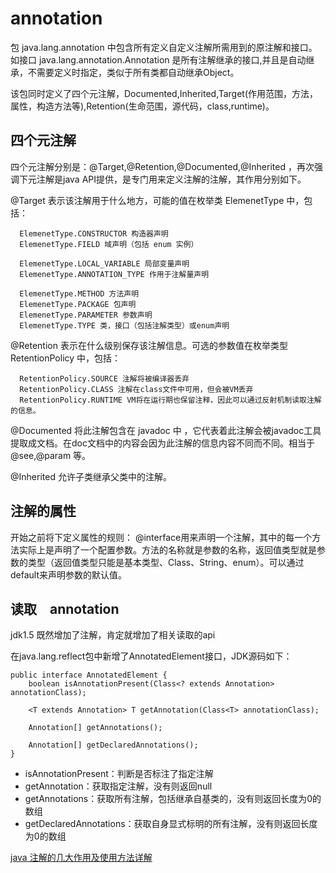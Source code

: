 # annotation

包 java.lang.annotation 中包含所有定义自定义注解所需用到的原注解和接口。如接口 java.lang.annotation.Annotation 是所有注解继承的接口,并且是自动继承，不需要定义时指定，类似于所有类都自动继承Object。

该包同时定义了四个元注解，Documented,Inherited,Target(作用范围，方法，属性，构造方法等),Retention(生命范围，源代码，class,runtime)。

## 四个元注解
四个元注解分别是：@Target,@Retention,@Documented,@Inherited ，再次强调下元注解是java API提供，是专门用来定义注解的注解，其作用分别如下。
  
@Target 表示该注解用于什么地方，可能的值在枚举类 ElemenetType 中，包括：
  
	  ElemenetType.CONSTRUCTOR 构造器声明
	  ElemenetType.FIELD 域声明（包括 enum 实例）
	
	  ElemenetType.LOCAL_VARIABLE 局部变量声明
	  ElemenetType.ANNOTATION_TYPE 作用于注解量声明
	
	  ElemenetType.METHOD 方法声明
	  ElemenetType.PACKAGE 包声明
	  ElemenetType.PARAMETER 参数声明
	  ElemenetType.TYPE 类，接口（包括注解类型）或enum声明
 @Retention 表示在什么级别保存该注解信息。可选的参数值在枚举类型 RetentionPolicy 中，包括：
      
      RetentionPolicy.SOURCE 注解将被编译器丢弃
      RetentionPolicy.CLASS 注解在class文件中可用，但会被VM丢弃
      RetentionPolicy.RUNTIME VM将在运行期也保留注释，因此可以通过反射机制读取注解的信息。
 @Documented 将此注解包含在 javadoc 中 ，它代表着此注解会被javadoc工具提取成文档。在doc文档中的内容会因为此注解的信息内容不同而不同。相当于@see,@param 等。
  
 @Inherited 允许子类继承父类中的注解。

## 注解的属性

开始之前将下定义属性的规则：
@interface用来声明一个注解，其中的每一个方法实际上是声明了一个配置参数。方法的名称就是参数的名称，返回值类型就是参数的类型（返回值类型只能是基本类型、Class、String、enum）。可以通过default来声明参数的默认值。 

## 读取　annotation
jdk1.5 既然增加了注解，肯定就增加了相关读取的api

在java.lang.reflect包中新增了AnnotatedElement接口，JDK源码如下：

	public interface AnnotatedElement {
	    boolean isAnnotationPresent(Class<? extends Annotation> annotationClass);
	    
	    <T extends Annotation> T getAnnotation(Class<T> annotationClass);
	    
	    Annotation[] getAnnotations();
	    
	    Annotation[] getDeclaredAnnotations();
	}


* isAnnotationPresent：判断是否标注了指定注解
* getAnnotation：获取指定注解，没有则返回null
* getAnnotations：获取所有注解，包括继承自基类的，没有则返回长度为0的数组
* getDeclaredAnnotations：获取自身显式标明的所有注解，没有则返回长度为0的数组




[java 注解的几大作用及使用方法详解](http://tmser.com/?post=34)  